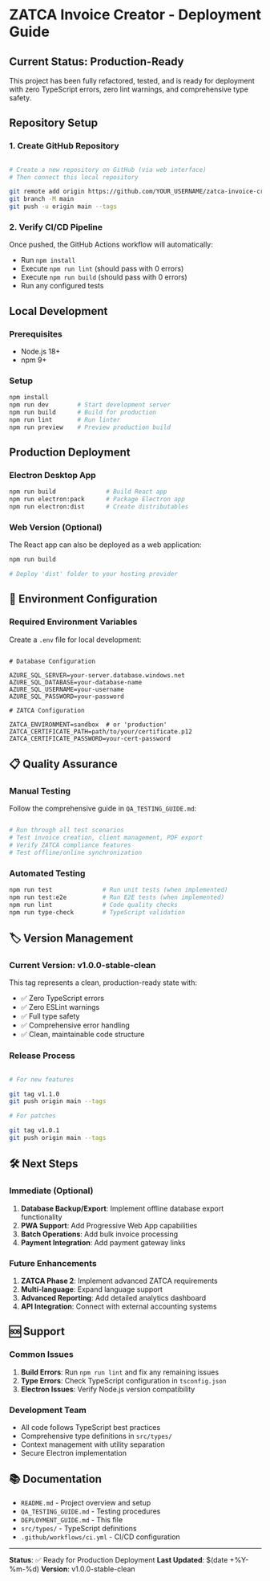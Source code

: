 # ZATCA Invoice Creator - Deployment Guide

## Current Status: Production-Ready

This project has been fully refactored, tested, and is ready for deployment with zero TypeScript errors, zero lint warnings, and comprehensive type safety.

## Repository Setup

### 1. Create GitHub Repository

```bash

# Create a new repository on GitHub (via web interface)
# Then connect this local repository

git remote add origin https://github.com/YOUR_USERNAME/zatca-invoice-creator.git
git branch -M main
git push -u origin main --tags

```

### 2. Verify CI/CD Pipeline

Once pushed, the GitHub Actions workflow will automatically:

- Run `npm install`
- Execute `npm run lint` (should pass with 0 errors)
- Execute `npm run build` (should pass with 0 errors)
- Run any configured tests

## Local Development

### Prerequisites

- Node.js 18+
- npm 9+

### Setup

```bash
npm install
npm run dev        # Start development server
npm run build      # Build for production
npm run lint       # Run linter
npm run preview    # Preview production build

```

## Production Deployment

### Electron Desktop App

```bash
npm run build              # Build React app
npm run electron:pack      # Package Electron app
npm run electron:dist      # Create distributables

```

### Web Version (Optional)

The React app can also be deployed as a web application:

```bash
npm run build

# Deploy 'dist' folder to your hosting provider

```

## 🔧 Environment Configuration

### Required Environment Variables

Create a `.env` file for local development:

```env

# Database Configuration

AZURE_SQL_SERVER=your-server.database.windows.net
AZURE_SQL_DATABASE=your-database-name
AZURE_SQL_USERNAME=your-username
AZURE_SQL_PASSWORD=your-password

# ZATCA Configuration

ZATCA_ENVIRONMENT=sandbox  # or 'production'
ZATCA_CERTIFICATE_PATH=path/to/your/certificate.p12
ZATCA_CERTIFICATE_PASSWORD=your-cert-password

```

## 📋 Quality Assurance

### Manual Testing

Follow the comprehensive guide in `QA_TESTING_GUIDE.md`:

```bash

# Run through all test scenarios
# Test invoice creation, client management, PDF export
# Verify ZATCA compliance features
# Test offline/online synchronization

```

### Automated Testing

```bash
npm run test              # Run unit tests (when implemented)
npm run test:e2e          # Run E2E tests (when implemented)
npm run lint              # Code quality checks
npm run type-check        # TypeScript validation

```

## 🏷️ Version Management

### Current Version: v1.0.0-stable-clean

This tag represents a clean, production-ready state with:

- ✅ Zero TypeScript errors
- ✅ Zero ESLint warnings
- ✅ Full type safety
- ✅ Comprehensive error handling
- ✅ Clean, maintainable code structure

### Release Process

```bash

# For new features

git tag v1.1.0
git push origin main --tags

# For patches

git tag v1.0.1
git push origin main --tags

```

## 🛠️ Next Steps

### Immediate (Optional)

1. **Database Backup/Export**: Implement offline database export functionality
2. **PWA Support**: Add Progressive Web App capabilities
3. **Batch Operations**: Add bulk invoice processing
4. **Payment Integration**: Add payment gateway links

### Future Enhancements

1. **ZATCA Phase 2**: Implement advanced ZATCA requirements
2. **Multi-language**: Expand language support
3. **Advanced Reporting**: Add detailed analytics dashboard
4. **API Integration**: Connect with external accounting systems

## 🆘 Support

### Common Issues

1. **Build Errors**: Run `npm run lint` and fix any remaining issues
2. **Type Errors**: Check TypeScript configuration in `tsconfig.json`
3. **Electron Issues**: Verify Node.js version compatibility

### Development Team

- All code follows TypeScript best practices
- Comprehensive type definitions in `src/types/`
- Context management with utility separation
- Secure Electron implementation

## 📚 Documentation

- `README.md` - Project overview and setup
- `QA_TESTING_GUIDE.md` - Testing procedures
- `DEPLOYMENT_GUIDE.md` - This file
- `src/types/` - TypeScript definitions
- `.github/workflows/ci.yml` - CI/CD configuration

---

**Status**: ✅ Ready for Production Deployment
**Last Updated**: $(date +%Y-%m-%d)
**Version**: v1.0.0-stable-clean
